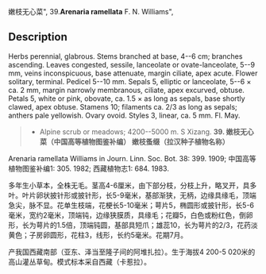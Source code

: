 嫩枝无心菜",
39.**Arenaria ramellata** F. N. Williams",

## Description
Herbs perennial, glabrous. Stems branched at base, 4--6 cm; branches ascending. Leaves congested, sessile, lanceolate or ovate-lanceolate, 5--9 mm, veins inconspicuous, base attenuate, margin ciliate, apex acute. Flower solitary, terminal. Pedicel 5--10 mm. Sepals 5, elliptic or lanceolate, 5--6 × ca. 2 mm, margin narrowly membranous, ciliate, apex excurved, obtuse. Petals 5, white or pink, obovate, ca. 1.5 × as long as sepals, base shortly clawed, apex obtuse. Stamens 10; filaments ca. 2/3 as long as sepals; anthers pale yellowish. Ovary ovoid. Styles 3, linear, ca. 5 mm. Fl. May.

> * Alpine scrub or meadows; 4200--5000 m. S Xizang.
**39. 嫩枝无心菜（中国高等植物图鉴补编） 嫩枝蚤缀（拉汉种子植物名称）**

Arenaria ramellata Williams in Journ. Linn. Soc. Bot. 38: 399. 1909; 中国高等植物图鉴补编1: 305. 1982; 西藏植物志1: 684. 1983.

多年生小草本，全株无毛。茎高4-6厘米，由下部分枝，分枝上升，略叉开，具多叶。叶片卵状披针形或披针形，长5-9毫米，基部渐狭，无柄，边缘具缘毛，顶端急尖，脉不显。花单生枝端，花梗长5-10毫米；萼片5，椭圆形或披针形，长5-6毫米，宽约2毫米，顶端钝，边缘狭膜质，具缘毛；花瓣5，白色或粉红色，倒卵形，长为萼片的1.5倍，顶端钝圆，基部具短爪；雄蕊10，长为萼片的2/3，花药淡黄色；子房卵圆形，花柱3，线形，长约5毫米。花期7月。

产我国西藏南部（亚东、泽当至隆子间的阿堆扎拉）。生于海拔4 200-5 020米的高山灌丛草甸。模式标本采自西藏（卡惹拉）。
